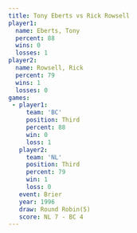 ```yaml
---
title: Tony Eberts vs Rick Rowsell
player1:             
  name: Eberts, Tony 
  percent: 88        
  wins: 0            
  losses: 1          
player2:             
  name: Rowsell, Rick
  percent: 79        
  wins: 1            
  losses: 0          
games:
 - player1:         
     team: 'BC'     
     position: Third
     percent: 88    
     win: 0         
     loss: 1        
   player2:         
     team: 'NL'     
     position: Third
     percent: 79    
     win: 1         
     loss: 0        
   event: Brier        
   year: 1996          
   draw: Round Robin(5)
   score: NL 7 - BC 4  
---
```

